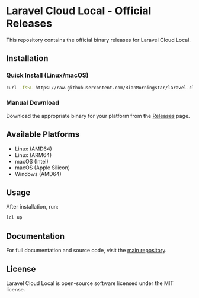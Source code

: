 # Laravel Cloud Local - Official Releases

This repository contains the official binary releases for Laravel Cloud Local.

## Installation

### Quick Install (Linux/macOS)

```bash
curl -fsSL https://raw.githubusercontent.com/RianMorningstar/laravel-cloud-local-releases/main/install.sh | bash
```

### Manual Download

Download the appropriate binary for your platform from the [Releases](https://github.com/RianMorningstar/laravel-cloud-local-releases/releases) page.

## Available Platforms

- Linux (AMD64)
- Linux (ARM64) 
- macOS (Intel)
- macOS (Apple Silicon)
- Windows (AMD64)

## Usage

After installation, run:

```bash
lcl up
```

## Documentation

For full documentation and source code, visit the [main repository](https://github.com/RianMorningstar/laravel-cloud-local).

## License

Laravel Cloud Local is open-source software licensed under the MIT license.
